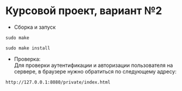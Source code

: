 # Курсовой проект, вариант №2

- Сборка и запуск

~~~
sudo make

sudo make install
~~~


- Проверка:  
Для проверки аутентификации и авторизации пользователя на сервере, в браузере нужно обратиться по следующему адресу:

~~~
http://127.0.0.1:8080/private/index.html
~~~
